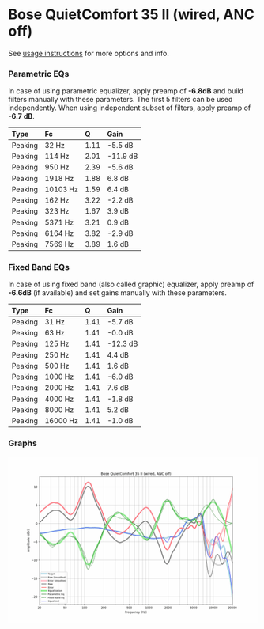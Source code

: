 # Bose QuietComfort 35 II (wired, ANC off)
See [usage instructions](https://github.com/jaakkopasanen/AutoEq#usage) for more options and info.

### Parametric EQs
In case of using parametric equalizer, apply preamp of **-6.8dB** and build filters manually
with these parameters. The first 5 filters can be used independently.
When using independent subset of filters, apply preamp of **-6.7 dB**.

| Type    | Fc       |    Q | Gain     |
|:--------|:---------|:-----|:---------|
| Peaking | 32 Hz    | 1.11 | -5.5 dB  |
| Peaking | 114 Hz   | 2.01 | -11.9 dB |
| Peaking | 950 Hz   | 2.39 | -5.6 dB  |
| Peaking | 1918 Hz  | 1.88 | 6.8 dB   |
| Peaking | 10103 Hz | 1.59 | 6.4 dB   |
| Peaking | 162 Hz   | 3.22 | -2.2 dB  |
| Peaking | 323 Hz   | 1.67 | 3.9 dB   |
| Peaking | 5371 Hz  | 3.21 | 0.9 dB   |
| Peaking | 6164 Hz  | 3.82 | -2.9 dB  |
| Peaking | 7569 Hz  | 3.89 | 1.6 dB   |

### Fixed Band EQs
In case of using fixed band (also called graphic) equalizer, apply preamp of **-6.6dB**
(if available) and set gains manually with these parameters.

| Type    | Fc       |    Q | Gain     |
|:--------|:---------|:-----|:---------|
| Peaking | 31 Hz    | 1.41 | -5.7 dB  |
| Peaking | 63 Hz    | 1.41 | -0.0 dB  |
| Peaking | 125 Hz   | 1.41 | -12.3 dB |
| Peaking | 250 Hz   | 1.41 | 4.4 dB   |
| Peaking | 500 Hz   | 1.41 | 1.6 dB   |
| Peaking | 1000 Hz  | 1.41 | -6.0 dB  |
| Peaking | 2000 Hz  | 1.41 | 7.6 dB   |
| Peaking | 4000 Hz  | 1.41 | -1.8 dB  |
| Peaking | 8000 Hz  | 1.41 | 5.2 dB   |
| Peaking | 16000 Hz | 1.41 | -1.0 dB  |

### Graphs
![](./Bose%20QuietComfort%2035%20II%20(wired,%20ANC%20off).png)
